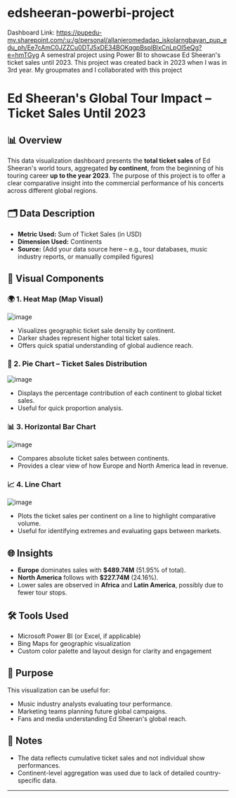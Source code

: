 # edsheeran-powerbi-project
Dashboard Link: https://pupedu-my.sharepoint.com/:u:/g/personal/allanjeromedadao_iskolarngbayan_pup_edu_ph/Ee7cAmC0JZZCu0DTJ5xDE34BOKqgpBsplBlxCnLpOI5eQg?e=hmTGyg
A semestral project using Power BI to showcase Ed Sheeran's ticket sales until 2023. This project was created back in 2023 when I was in 3rd year. My groupmates and I collaborated with this project

# Ed Sheeran's Global Tour Impact – Ticket Sales Until 2023

## 📊 Overview
This data visualization dashboard presents the **total ticket sales** of Ed Sheeran's world tours, aggregated **by continent**, from the beginning of his touring career **up to the year 2023**. The purpose of this project is to offer a clear comparative insight into the commercial performance of his concerts across different global regions.

## 🗂️ Data Description
- **Metric Used:** Sum of Ticket Sales (in USD)
- **Dimension Used:** Continents
- **Source:** (Add your data source here – e.g., tour databases, music industry reports, or manually compiled figures)

## 📍 Visual Components

### 🌍 1. Heat Map (Map Visual)
![image](https://github.com/user-attachments/assets/ffca0d8f-cfe8-4f8d-9ae6-b95b2ed115c7)
- Visualizes geographic ticket sale density by continent.
- Darker shades represent higher total ticket sales.
- Offers quick spatial understanding of global audience reach.

### 🥧 2. Pie Chart – Ticket Sales Distribution
![image](https://github.com/user-attachments/assets/8ffe31c5-f729-4498-80e6-241063f616bc)
- Displays the percentage contribution of each continent to global ticket sales.
- Useful for quick proportion analysis.

### 📊 3. Horizontal Bar Chart
![image](https://github.com/user-attachments/assets/1ac17101-991f-4d54-ac0b-6f8d1fad64b6)
- Compares absolute ticket sales between continents.
- Provides a clear view of how Europe and North America lead in revenue.

### 📈 4. Line Chart
![image](https://github.com/user-attachments/assets/a766a98f-ae67-42a2-bf72-4e50081dd154)
- Plots the ticket sales per continent on a line to highlight comparative volume.
- Useful for identifying extremes and evaluating gaps between markets.

## 🌐 Insights
- **Europe** dominates sales with **$489.74M** (51.95% of total).
- **North America** follows with **$227.74M** (24.16%).
- Lower sales are observed in **Africa** and **Latin America**, possibly due to fewer tour stops.

## 🛠️ Tools Used
- Microsoft Power BI (or Excel, if applicable)
- Bing Maps for geographic visualization
- Custom color palette and layout design for clarity and engagement

## 🎯 Purpose
This visualization can be useful for:
- Music industry analysts evaluating tour performance.
- Marketing teams planning future global campaigns.
- Fans and media understanding Ed Sheeran's global reach.

## 📌 Notes
- The data reflects cumulative ticket sales and not individual show performances.
- Continent-level aggregation was used due to lack of detailed country-specific data.

---

